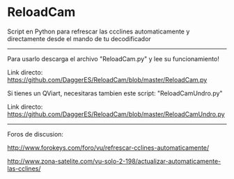 # ReloadCam
Script en Python para refrescar las ccclines automaticamente y directamente desde el mando de tu decodificador

----------

Para usarlo descarga el archivo "ReloadCam.py" y lee su funcionamiento!

Link directo: https://github.com/DaggerES/ReloadCam/blob/master/ReloadCam.py

Si tienes un QViart, necesitaras tambien este script: "ReloadCamUndro.py"

Link directo: https://github.com/DaggerES/ReloadCam/blob/master/ReloadCamUndro.py

----------

Foros de discusion:

http://www.forokeys.com/foro/vu/refrescar-cclines-automaticamente/

http://www.zona-satelite.com/vu-solo-2-198/actualizar-automaticamente-las-cclines/
